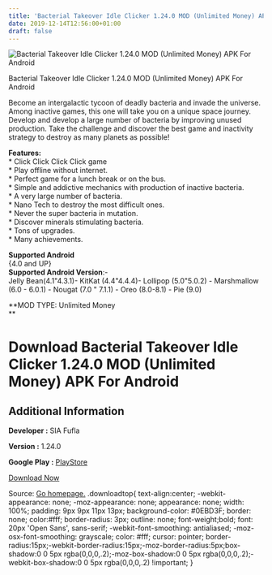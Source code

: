 ```yaml
---
title: 'Bacterial Takeover Idle Clicker 1.24.0 MOD (Unlimited Money) APK For Android'
date: 2019-12-14T12:56:00+01:00
draft: false
---
```


![Bacterial Takeover Idle Clicker 1.24.0 MOD (Unlimited Money) APK For Android](https://i0.wp.com/apkhome.net/wp-content/uploads/2019/11/Bacterial-Takeover-Idle-Clicker-1.24.0-MOD-Unlimited-Money.png "Bacterial Takeover Idle Clicker 1.24.0 MOD (Unlimited Money) APK For Android")

  

Bacterial Takeover Idle Clicker 1.24.0 MOD (Unlimited Money) APK For Android

Become an intergalactic tycoon of deadly bacteria and invade the universe. Among inactive games, this one will take you on a unique space journey. Develop and develop a large number of bacteria by improving unused production. Take the challenge and discover the best game and inactivity strategy to destroy as many planets as possible!

**Features:**  
\* Click Click Click Click game  
\* Play offline without internet.  
\* Perfect game for a lunch break or on the bus.  
\* Simple and addictive mechanics with production of inactive bacteria.  
\* A very large number of bacteria.  
\* Nano Tech to destroy the most difficult ones.  
\* Never the super bacteria in mutation.  
\* Discover minerals stimulating bacteria.  
\* Tons of upgrades.  
\* Many achievements.

**Supported Android**  
{4.0 and UP}  
**Supported Android Version**:-  
Jelly Bean(4.1"4.3.1)- KitKat (4.4"4.4.4)- Lollipop (5.0"5.0.2) - Marshmallow (6.0 - 6.0.1) - Nougat (7.0 " 7.1.1) - Oreo (8.0-8.1) - Pie (9.0)

**MOD TYPE: Unlimited Money  
**

Download Bacterial Takeover Idle Clicker 1.24.0 MOD (Unlimited Money) APK For Android
=====================================================================================

Additional Information
----------------------

**Developer :** SIA Fufla

**Version :** 1.24.0

**Google Play :** [PlayStore](https://play.google.com/store/apps/details?id=eu.fufla.bacteria)

  

[Download Now](https://store4app.co/post/bacterial-takeover-idle-clicker-1-24-0-mod-unlimited-money-apk-for-android_1574712356)

  
Source: [Go homepage.](https://store4app.co/post/bacterial-takeover-idle-clicker-1-24-0-mod-unlimited-money-apk-for-android_1574712356) .downloadtop{ text-align:center; -webkit-appearance: none; -moz-appearance: none; appearance: none; width: 100%; padding: 9px 9px 11px 13px; background-color: #0EBD3F; border: none; color:#fff; border-radius: 3px; outline: none; font-weight;bold; font: 20px 'Open Sans', sans-serif; -webkit-font-smoothing: antialiased; -moz-osx-font-smoothing: grayscale; color: #fff; cursor: pointer; border-radius:15px;-webkit-border-radius:15px;-moz-border-radius:5px;box-shadow:0 0 5px rgba(0,0,0,.2);-moz-box-shadow:0 0 5px rgba(0,0,0,.2);-webkit-box-shadow:0 0 5px rgba(0,0,0,.2) !important; }